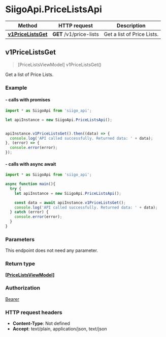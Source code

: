 # SiigoApi.PriceListsApi

Method | HTTP request | Description
------------- | ------------- | -------------
[**v1PriceListsGet**](PriceListsApi.md#v1PriceListsGet) | **GET** /v1/price-lists | Get a list of Price Lists.




## v1PriceListsGet

> [PriceListsViewModel] v1PriceListsGet()

Get a list of Price Lists.

### Example

#### - calls with promises

```javascript
import * as SiigoApi from 'siigo_api';

let apiInstance = new SiigoApi.PriceListsApi();


apiInstance.v1PriceListsGet().then((data) => {
  console.log('API called successfully. Returned data: ' + data);
}, (error) => {
  console.error(error);
});
```
#### - calls with async await

```javascript
import * as SiigoApi from 'siigo_api';

async function main(){
  try {
    let apiInstance = new SiigoApi.PriceListsApi();

    const data = await apiInstance.v1PriceListsGet();
    console.log('API called successfully. Returned data: ' + data);
  } catch (error) {
    console.error(error);
  }
}
```


### Parameters

This endpoint does not need any parameter.

### Return type

[**[PriceListsViewModel]**](PriceListsViewModel.md)

### Authorization

[Bearer](../README.md#Bearer)

### HTTP request headers

- **Content-Type**: Not defined
- **Accept**: text/plain, application/json, text/json

